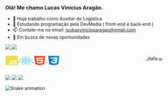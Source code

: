 ### Olá! Me chamo Lucas Vinicius Aragão.

- 🔭 Hoje trabalho como Auxiliar de Logística
- 🌱 Estudando programação pela DevMedia ( front-end e back-end )
- 📫 Contate-me no email: luukasviniciosaragao@gmail.com
- 💬 Em busca de novas oportunidades

<div>
  <a href="https://github.com/luckaragao">
  <img height="160em" src="https://github-readme-stats.vercel.app/api?username=luckaragao&show_icons=true&theme=tokyonight"/>
  <img height="160em" src=https://github-readme-stats.vercel.app/api/top-langs/?username=luckaragao&layout=compact)"/>
  </div>
  
  <div style="display: inline_block"><br>
  <img align="center" alt="Luck-Js" height="30" width="40" src="https://raw.githubusercontent.com/devicons/devicon/master/icons/javascript/javascript-plain.svg">
  <img align="center" alt="Luck-React" height="30" width="40" src="https://raw.githubusercontent.com/devicons/devicon/master/icons/react/react-original.svg">
  <img align="center" alt="Luck-HTML" height="30" width="40" src="https://raw.githubusercontent.com/devicons/devicon/master/icons/html5/html5-original.svg">
  <img align="center" alt="Luck-CSS" height="30" width="40" src="https://raw.githubusercontent.com/devicons/devicon/master/icons/css3/css3-original.svg">
  <img align="right" alt="Rafa-pic" height="150" style="border-radius:50px;" src="https://cdn.discordapp.com/attachments/986452266754134026/1077753106621804564/312296644_3269933113323966_1824379295075246515_n.jpg">
</div>
  
  ##
  
  <div> 
  <a href="https://instagram.com/eu.lucky" target="_blank"><img src="https://img.shields.io/badge/-Instagram-%23E4405F?style=for-the-badge&logo=instagram&logoColor=white" target="_blank"></a>
  <a href = "mailto:luukasviniciosaragao@gmail.com"><img src="https://img.shields.io/badge/-Gmail-%23333?style=for-the-badge&logo=gmail&logoColor=white" target="_blank"></a>
  <a href="https://www.linkedin.com/in/lucas-aragao-5a6581264" target="_blank"><img src="https://img.shields.io/badge/-LinkedIn-%230077B5?style=for-the-badge&logo=linkedin&logoColor=white" target="_blank"></a> 
  
</div>


![Snake animation](https://github.com/luckaragao/luckaragao/blob/output/github-contribution-grid-snake.svg)
